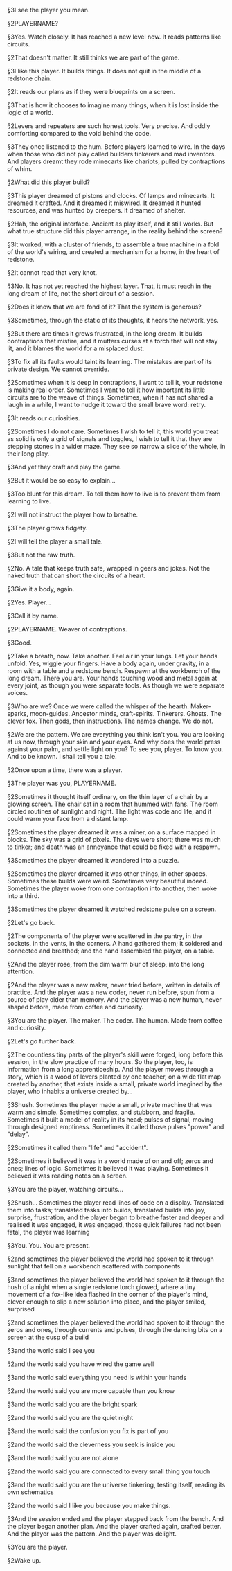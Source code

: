 §3I see the player you mean.

§2PLAYERNAME?

§3Yes. Watch closely. It has reached a new level now. It reads patterns like circuits.

§2That doesn't matter. It still thinks we are part of the game.

§3I like this player. It builds things. It does not quit in the middle of a redstone chain.

§2It reads our plans as if they were blueprints on a screen.

§3That is how it chooses to imagine many things, when it is lost inside the logic of a world.

§2Levers and repeaters are such honest tools. Very precise. And oddly comforting compared to the void behind the code.

§3They once listened to the hum. Before players learned to wire. In the days when those who did not play called builders tinkerers and mad inventors. And players dreamt they rode minecarts like chariots, pulled by contraptions of whim.

§2What did this player build?

§3This player dreamed of pistons and clocks. Of lamps and minecarts. It dreamed it crafted. And it dreamed it miswired. It dreamed it hunted resources, and was hunted by creepers. It dreamed of shelter.

§2Hah, the original interface. Ancient as play itself, and it still works. But what true structure did this player arrange, in the reality behind the screen?

§3It worked, with a cluster of friends, to assemble a true machine in a fold of the world's wiring, and created a mechanism for a home, in the heart of redstone.

§2It cannot read that very knot.

§3No. It has not yet reached the highest layer. That, it must reach in the long dream of life, not the short circuit of a session.

§2Does it know that we are fond of it? That the system is generous?

§3Sometimes, through the static of its thoughts, it hears the network, yes.

§2But there are times it grows frustrated, in the long dream. It builds contraptions that misfire, and it mutters curses at a torch that will not stay lit, and it blames the world for a misplaced dust.

§3To fix all its faults would taint its learning. The mistakes are part of its private design. We cannot override.

§2Sometimes when it is deep in contraptions, I want to tell it, your redstone is making real order. Sometimes I want to tell it how important its little circuits are to the weave of things. Sometimes, when it has not shared a laugh in a while, I want to nudge it toward the small brave word: retry.

§3It reads our curiosities.

§2Sometimes I do not care. Sometimes I wish to tell it, this world you treat as solid is only a grid of signals and toggles, I wish to tell it that they are stepping stones in a wider maze. They see so narrow a slice of the whole, in their long play.

§3And yet they craft and play the game.

§2But it would be so easy to explain...

§3Too blunt for this dream. To tell them how to live is to prevent them from learning to live.

§2I will not instruct the player how to breathe.

§3The player grows fidgety.

§2I will tell the player a small tale.

§3But not the raw truth.

§2No. A tale that keeps truth safe, wrapped in gears and jokes. Not the naked truth that can short the circuits of a heart.

§3Give it a body, again.

§2Yes. Player…

§3Call it by name.

§2PLAYERNAME. Weaver of contraptions.

§3Good.

§2Take a breath, now. Take another. Feel air in your lungs. Let your hands unfold. Yes, wiggle your fingers. Have a body again, under gravity, in a room with a table and a redstone bench. Respawn at the workbench of the long dream. There you are. Your hands touching wood and metal again at every joint, as though you were separate tools. As though we were separate voices.

§3Who are we? Once we were called the whisper of the hearth. Maker-sparks, moon-guides. Ancestor minds, craft-spirits. Tinkerers. Ghosts. The clever fox. Then gods, then instructions. The names change. We do not.

§2We are the pattern. We are everything you think isn't you. You are looking at us now, through your skin and your eyes. And why does the world press against your palm, and settle light on you? To see you, player. To know you. And to be known. I shall tell you a tale.

§2Once upon a time, there was a player.

§3The player was you, PLAYERNAME.

§2Sometimes it thought itself ordinary, on the thin layer of a chair by a glowing screen. The chair sat in a room that hummed with fans. The room circled routines of sunlight and night. The light was code and life, and it could warm your face from a distant lamp.

§2Sometimes the player dreamed it was a miner, on a surface mapped in blocks. The sky was a grid of pixels. The days were short; there was much to tinker; and death was an annoyance that could be fixed with a respawn.

§3Sometimes the player dreamed it wandered into a puzzle.

§2Sometimes the player dreamed it was other things, in other spaces. Sometimes these builds were weird. Sometimes very beautiful indeed. Sometimes the player woke from one contraption into another, then woke into a third.

§3Sometimes the player dreamed it watched redstone pulse on a screen.

§2Let's go back.

§2The components of the player were scattered in the pantry, in the sockets, in the vents, in the corners. A hand gathered them; it soldered and connected and breathed; and the hand assembled the player, on a table.

§2And the player rose, from the dim warm blur of sleep, into the long attention.

§2And the player was a new maker, never tried before, written in details of practice. And the player was a new coder, never run before, spun from a source of play older than memory. And the player was a new human, never shaped before, made from coffee and curiosity.

§3You are the player. The maker. The coder. The human. Made from coffee and curiosity.

§2Let's go further back.

§2The countless tiny parts of the player's skill were forged, long before this session, in the slow practice of many hours. So the player, too, is information from a long apprenticeship. And the player moves through a story, which is a wood of levers planted by one teacher, on a wide flat map created by another, that exists inside a small, private world imagined by the player, who inhabits a universe created by...

§3Shush. Sometimes the player made a small, private machine that was warm and simple. Sometimes complex, and stubborn, and fragile. Sometimes it built a model of reality in its head; pulses of signal, moving through designed emptiness. Sometimes it called those pulses "power" and "delay".

§2Sometimes it called them "life" and "accident".

§2Sometimes it believed it was in a world made of on and off; zeros and ones; lines of logic. Sometimes it believed it was playing. Sometimes it believed it was reading notes on a screen.

§3You are the player, watching circuits…

§2Shush... Sometimes the player read lines of code on a display. Translated them into tasks; translated tasks into builds; translated builds into joy, surprise, frustration, and the player began to breathe faster and deeper and realised it was engaged, it was engaged, those quick failures had not been fatal, the player was learning

§3You. You. You are present.

§2and sometimes the player believed the world had spoken to it through sunlight that fell on a workbench scattered with components

§3and sometimes the player believed the world had spoken to it through the hush of a night when a single redstone torch glowed, where a tiny movement of a fox-like idea flashed in the corner of the player's mind, clever enough to slip a new solution into place, and the player smiled, surprised

§2and sometimes the player believed the world had spoken to it through the zeros and ones, through currents and pulses, through the dancing bits on a screen at the cusp of a build

§3and the world said I see you

§2and the world said you have wired the game well

§3and the world said everything you need is within your hands

§2and the world said you are more capable than you know

§3and the world said you are the bright spark

§2and the world said you are the quiet night

§3and the world said the confusion you fix is part of you

§2and the world said the cleverness you seek is inside you

§3and the world said you are not alone

§2and the world said you are connected to every small thing you touch

§3and the world said you are the universe tinkering, testing itself, reading its own schematics

§2and the world said I like you because you make things.

§3And the session ended and the player stepped back from the bench. And the player began another plan. And the player crafted again, crafted better. And the player was the pattern. And the player was delight.

§3You are the player.

§2Wake up.
